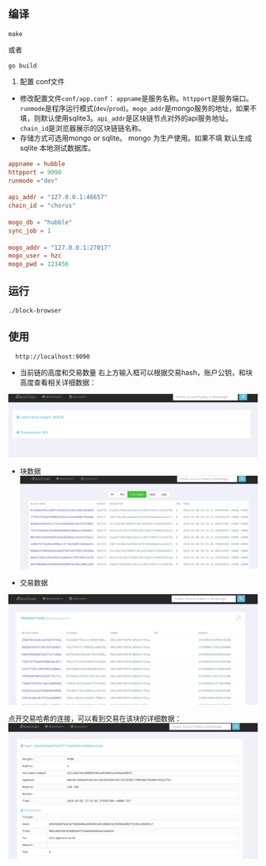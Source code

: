 ## 编译

```shell
make
```
或者
```shell
go build
```


1. 配置 conf文件

- 修改配置文件`conf/app.conf`：
`appname`是服务名称。`httpport`是服务端口。`runmode`是程序运行模式(`dev`/`prod`)。`mogo_addr`是mongo服务的地址，如果不填，则默认使用sqlite3。`api_addr`是区块链节点对外的api服务地址。`chain_id`是浏览器展示的区块链链名称。
- 存储方式可选用mongo or sqlite。 mongo 为生产使用。如果不填 默认生成sqlite 本地测试数据库。
```toml
appname = hubble
httpport = 9090
runmode ="dev"

api_addr = "127.0.0.1:46657" 
chain_id = "chorus"
                                   
mogo_db = "hubble"
sync_job = 1

mogo_addr = "127.0.0.1:27017"
mogo_user = hzc
mogo_pwd = 123456

```


## 运行

```shell
./block-browser
```

## 使用

```
  http://localhost:9090
```
- 当前链的高度和交易数量
右上方输入框可以根据交易hash，账户公钥，和块高度查看相关详细数据：

![index](./bbpic/index.png)

- 块数据
![blocks](./bbpic/blocks.png)

- 交易数据

![txs](./bbpic/txs.png)

点开交易哈希的连接，可以看到交易在该块的详细数据：
![block](./bbpic/block.png)